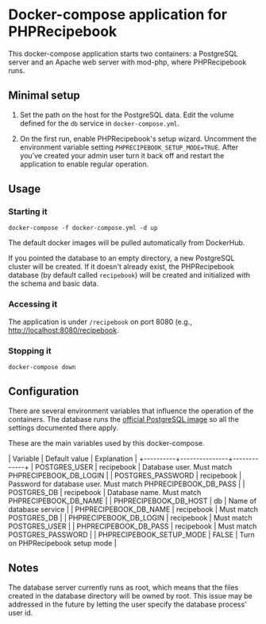 
# Docker-compose application for PHPRecipebook

This docker-compose application starts two containers: a PostgreSQL server and
an Apache web server with mod-php, where PHPRecipebook runs.

## Minimal setup

1. Set the path on the host for the PostgreSQL data.  Edit the volume defined
	 for the `db` service in `docker-compose.yml`.

2. On the first run, enable PHPRecipebook's setup wizard.  Uncomment the
	 environment variable setting `PHPRECIPEBOOK_SETUP_MODE=TRUE`.  After you've
   created your admin user turn it back off and restart the application to enable
   regular operation.

## Usage

### Starting it

    docker-compose -f docker-compose.yml -d up

The default docker images will be pulled automatically from DockerHub.

If you pointed the database to an empty directory, a new PostgreSQL cluster will
be created.  If it doesn't already exist, the PHPRecipebook database (by default
called `recipebook`) will be created and initialized with the schema and basic
data.

### Accessing it

The application is under  `/recipebook` on port 8080 (e.g.,
[http://localhost:8080/recipebook](http://localhost:8080/recipebook).

### Stopping it

    docker-compose down


## Configuration

There are several environment variables that influence the operation of the
containers.  The database runs the [official PostgreSQL
image](https://hub.docker.com/_/postgres) so  all the settings documented there
apply.  

These are the main variables used by this docker-compose.

| Variable | Default value | Explanation |
+----------+---------------+-------------+
| POSTGRES_USER | recipebook | Database user. Must match PHPRECIPEBOOK_DB_LOGIN |
| POSTGRES_PASSWORD | recipebook | Password for database user.  Must match PHPRECIPEBOOK_DB_PASS |
| POSTGRES_DB | recipebook | Database name. Must match PHPRECIPEBOOK_DB_NAME |
| PHPRECIPEBOOK_DB_HOST | db | Name of database service |
| PHPRECIPEBOOK_DB_NAME | recipebook | Must match POSTGRES_DB |
| PHPRECIPEBOOK_DB_LOGIN | recipebook | Must match POSTGRES_USER |
| PHPRECIPEBOOK_DB_PASS | recipebook | Must match POSTGRES_PASSWORD |
| PHPRECIPEBOOK_SETUP_MODE | FALSE | Turn on PHPRecipebook setup mode |


## Notes

The database server currently runs as root, which means that the files created
in the database directory will be owned by root.  This issue may be addressed in
the future by letting the user specify the database process' user id.


